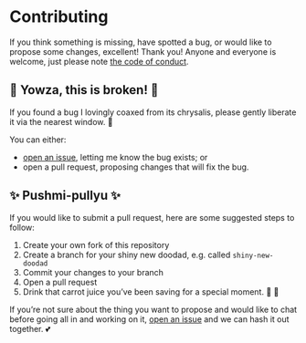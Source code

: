 # Contributing

If you think something is missing, have spotted a bug, or would like to propose some changes, excellent! Thank you! Anyone and everyone is welcome, just please note [the code of conduct][COC].

## 🐛 Yowza, this is broken! 🐛

If you found a bug I lovingly coaxed from its chrysalis, please gently liberate it via the nearest window. 👐

You can either:

- [open an issue][newissue], letting me know the bug exists; or
- open a pull request, proposing changes that will fix the bug.

## ✨ Pushmi-pullyu ✨

If you would like to submit a pull request, here are some suggested steps to follow:

1. Create your own fork of this repository
2. Create a branch for your shiny new doodad, e.g. called `shiny-new-doodad`
3. Commit your changes to your branch
4. Open a pull request
5. Drink that carrot juice you’ve been saving for a special moment. 🐰 🎉

If you’re not sure about the thing you want to propose and would like to chat before going all in and working on it, [open an issue][newissue] and we can hash it out together. 💕

[COC]: CODE_OF_CONDUCT.md
[newissue]: https://github.com/delucis/eslint-config-max-msp/issues/new
